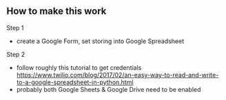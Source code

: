 ## How to make this work

Step 1
 - create a Google Form, set storing into Google Spreadsheet

Step 2
- follow roughly this tutorial to get credentials https://www.twilio.com/blog/2017/02/an-easy-way-to-read-and-write-to-a-google-spreadsheet-in-python.html
 - probably both Google Sheets & Google Drive need to be enabled